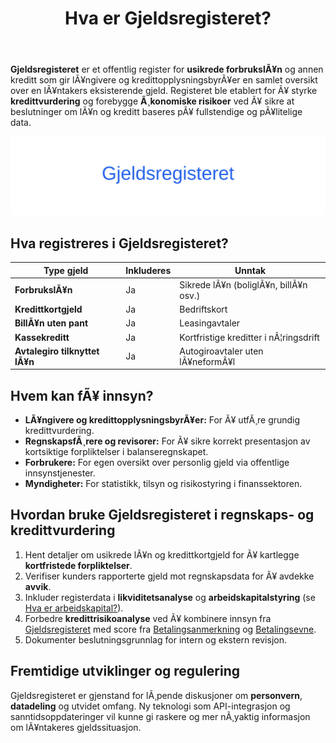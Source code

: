﻿---
title: "Hva er Gjeldsregisteret?"
meta_title: "Hva er Gjeldsregisteret?"
meta_description: '**Gjeldsregisteret** er et offentlig register for **usikrede forbrukslÃ¥n** og annen kreditt som gir lÃ¥ngivere og kredittopplysningsbyrÃ¥er en samlet oversikt ...'
slug: gjeldsregisteret
type: blog
layout: pages/single
---

**Gjeldsregisteret** er et offentlig register for **usikrede forbrukslÃ¥n** og annen kreditt som gir lÃ¥ngivere og kredittopplysningsbyrÃ¥er en samlet oversikt over en lÃ¥ntakers eksisterende gjeld. Registeret ble etablert for Ã¥ styrke **kredittvurdering** og forebygge **Ã¸konomiske risikoer** ved Ã¥ sikre at beslutninger om lÃ¥n og kreditt baseres pÃ¥ fullstendige og pÃ¥litelige data.

![Illustrasjon av Gjeldsregisteret](gjeldsregisteret-image.svg)

## Hva registreres i Gjeldsregisteret?

| Type gjeld                   | Inkluderes | Unntak                             |
|------------------------------|------------|------------------------------------|
| **ForbrukslÃ¥n**              | Ja         | Sikrede lÃ¥n (boliglÃ¥n, billÃ¥n osv.)|
| **Kredittkortgjeld**         | Ja         | Bedriftskort                       |
| **BillÃ¥n uten pant**         | Ja         | Leasingavtaler                     |
| **Kassekreditt**             | Ja         | Kortfristige kreditter i nÃ¦ringsdrift|
| **Avtalegiro tilknyttet lÃ¥n**| Ja         | Autogiroavtaler uten lÃ¥neformÃ¥l    |

## Hvem kan fÃ¥ innsyn?

* **LÃ¥ngivere og kredittopplysningsbyrÃ¥er:** For Ã¥ utfÃ¸re grundig kredittvurdering.
* **RegnskapsfÃ¸rere og revisorer:** For Ã¥ sikre korrekt presentasjon av kortsiktige forpliktelser i balanseregnskapet.
* **Forbrukere:** For egen oversikt over personlig gjeld via offentlige innsynstjenester.
* **Myndigheter:** For statistikk, tilsyn og risikostyring i finanssektoren.

## Hvordan bruke Gjeldsregisteret i regnskaps- og kredittvurdering

1. Hent detaljer om usikrede lÃ¥n og kredittkortgjeld for Ã¥ kartlegge **kortfristede forpliktelser**.
2. Verifiser kunders rapporterte gjeld mot regnskapsdata for Ã¥ avdekke **avvik**.
3. Inkluder registerdata i **likviditetsanalyse** og **arbeidskapitalstyring** (se [Hva er arbeidskapital?](/blogs/regnskap/hva-er-arbeidskapital "Hva er Arbeidskapital? Beregning og Betydning for Bedriftens Drift")).
4. Forbedre **kredittrisikoanalyse** ved Ã¥ kombinere innsyn fra [Gjeldsregisteret](/blogs/regnskap/gjeldsregisteret "Hva er Gjeldsregisteret? En Guide til Gjeldsregisteret") med score fra [Betalingsanmerkning](/blogs/regnskap/betalingsanmerkning "Hva er Betalingsanmerkning? En Guide til Betalingsanmerkning") og [Betalingsevne](/blogs/regnskap/hva-er-betalingsevne "Hva er Betalingsevne? Analyse av Likviditet og Finansiell Stabilitet").
5. Dokumenter beslutningsgrunnlag for intern og ekstern revisjon.

## Fremtidige utviklinger og regulering

Gjeldsregisteret er gjenstand for lÃ¸pende diskusjoner om **personvern**, **datadeling** og utvidet omfang. Ny teknologi som API-integrasjon og sanntidsoppdateringer vil kunne gi raskere og mer nÃ¸yaktig informasjon om lÃ¥ntakeres gjeldssituasjon.



